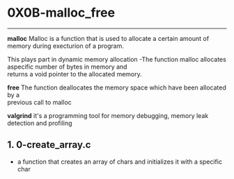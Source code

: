 # 0X0B-malloc_free
---

**malloc**
Malloc is a function that is used to allocate a certain amount of <br>
memory during execturion of a program.

This plays part in dynamic memory allocation
-The function malloc allocates aspecific number of bytes in memory and <br>
 returns a void pointer to the allocated memory.

**free**
The function deallocates the memory space which have been allocated by a <br>
previous call to malloc

**valgrind**
it's a programming tool for memory debugging, memory leak detection and profiling

## 1. 0-create_array.c
- a function that creates an array of chars and initializes it with a specific char

